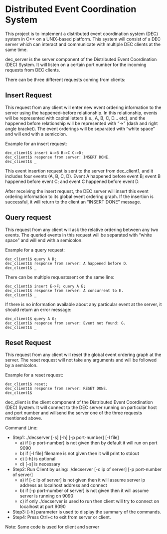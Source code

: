 # Distributed Event Coordination System
This project is to implement a distributed event coordination system (DEC) system in C++ on a UNIX-based platform. This system will consist of a DEC server which can interact and communicate with multiple DEC clients at the same time.

dec_server is the server component of the Distributed Event Coordination (DEC) System. It will listen on a certain port number for the incoming requests from DEC clients.


There can be three different requests coming from clients:

## Insert Request
This request from any client will enter new event ordering information to the server using the happened–before relationship. 
In this relationship, events will be represented with capital letters (i.e., A, B, C, D… etc), and the happened before relationship will be represented with “->” (dash and right angle bracket). The event orderings will be separated with “white space” and will end with a semicolon.

Example for an insert request:
```shell
dec_client1$ insert A->B B->C C->D;
dec_client1$ response from server: INSERT DONE.
dec_client1$ _
```

This event insertion request is sent to the server from dec_client1, and it includes four events (A, B, C, D). 
Event A happened before event B; event B happened before event C; and event C happened before event D.

After receiving the insert request, the DEC server will insert this event ordering information to its global event ordering graph. If the insertion is successful, it will return to the client an “INSERT DONE” message.

## Query request
This request from any client will ask the relative ordering between any two events. The queried events in this request will be separated with “white space” and will end with a semicolon.

Example for a query request:
```shell
dec_client1$ query A D;
dec_client1$ response from server: A happened before D.
dec_client1$ _
```

There can be multiple requestssent on the same line:
```shell
dec_client1$ insert E->F; query A E;
dec_client1$ response from server: A concurrent to E.
dec_client1$ _
```

If there is no information available about any particular event at the server, it should return an error message:

```shell
dec_client1$ query A G;
dec_client1$ response from server: Event not found: G.
dec_client1$ _
```

## Reset Request
This request from any client will reset the global event ordering graph at the server. The reset request will not take any arguments and will be followed by a semicolon.

Example for a reset request:
```shell
dec_client1$ reset;
dec_client1$ response from server: RESET DONE.
dec_client1$
```
dec_client is the client component of the Distributed Event Coordination 
(DEC) System. It will connect to the DEC server running on particular host and port number and 
willsend the server one of the three requests mentioned above.

Command Line:
  * Step1: ./decserver [-s] [-h] [-p port-number] [-l file]
    - a) if [-p port-number] is not given then by default it will run on port 9090
    - b) if [-l file] filename is not given then it will print to stdout
    - c) [-h] is optional
    - d) [-s] is necessary
  * Step2: Run Client by using: ./decserver [-c ip of server] [-p port-number of server]
    - a) if [-c ip of server] is not given then it will assume server ip address as localhost address and connect
    - b) if [-p port-number of server] is not given then it will assume server is running on 9090
    - c) if only ./decserver is used to run then client will try to connect on localhost at port 9090
  * Step3: [-h] parameter is used to display the summary of the commands.
  * Step4: Press Ctrl+c to exit from server or client.

Note: Same code is used for client and server

